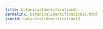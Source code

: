 ```yaml
---
title: botanicalIdentificationId
permalink: botanicalIdentificationId.html
jsonid: botanicalidentificationid
---
```


